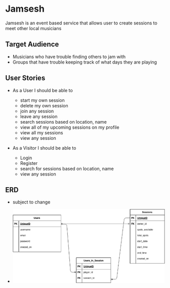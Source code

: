 # Jamsesh

Jamsesh is an event based service that allows user to create sessions to meet other local musicians

## Target Audience

- Musicians who have trouble finding others to jam with
- Groups that have trouble keeping track of what days they are playing

## User Stories

- As a User I should be able to

  - start my own session
  - delete my own session
  - join any session
  - leave any session
  - search sessions based on location, name
  - view all of my upcoming sessions on my profile
  - view all my sessions
  - view any session

- As a Visitor I should be able to
  - Login
  - Register
  - search for sessions based on location, name
  - view any session

## ERD

- subject to change

- !["ERD"](https://github.com/S-Brand5136/Jamsesh/blob/main/docs/jamsesh_erd.png)
